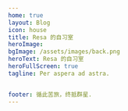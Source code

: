```yaml
---
home: true
layout: Blog
icon: house
title: Resa 的自习室
heroImage: 
bgImage: /assets/images/back.png
heroText: Resa 的自习室
heroFullScreen: true
tagline: Per aspera ad astra.


footer: 循此苦旅，终抵群星.
---
```

